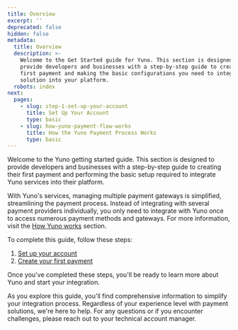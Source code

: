 ```yaml
---
title: Overview
excerpt: ''
deprecated: false
hidden: false
metadata:
  title: Overview
  description: >-
    Welcome to the Get Started guide for Yuno. This section is designed to
    provide developers and businesses with a step-by-step guide to creating your
    first payment and making the basic configurations you need to integrate our
    solution into your platform.
  robots: index
next:
  pages:
    - slug: step-1-set-up-your-account
      title: Set Up Your Account
      type: basic
    - slug: how-yuno-payment-flow-works
      title: How the Yuno Payment Process Works
      type: basic
---
```

Welcome to the Yuno getting started guide. This section is designed to provide developers and businesses with a step-by-step guide to creating their first payment and performing the basic setup required to integrate Yuno services into their platform.

With Yuno's services, managing multiple payment gateways is simplified, streamlining the payment process. Instead of integrating with several payment providers individually, you only need to integrate with Yuno once to access numerous payment methods and gateways. For more information, visit the [How Yuno works](doc:what-is-yuno) section.

To complete this guide, follow these steps:

1. [Set up your account](doc:step-1-set-up-your-account)
2. [Create your first payment](doc:step-2-your-first-payment)

Once you've completed these steps, you'll be ready to learn more about Yuno and start your integration.

As you explore this guide, you'll find comprehensive information to simplify your integration process. Regardless of your experience level with payment solutions, we're here to help. For any questions or if you encounter challenges, please reach out to your technical account manager.